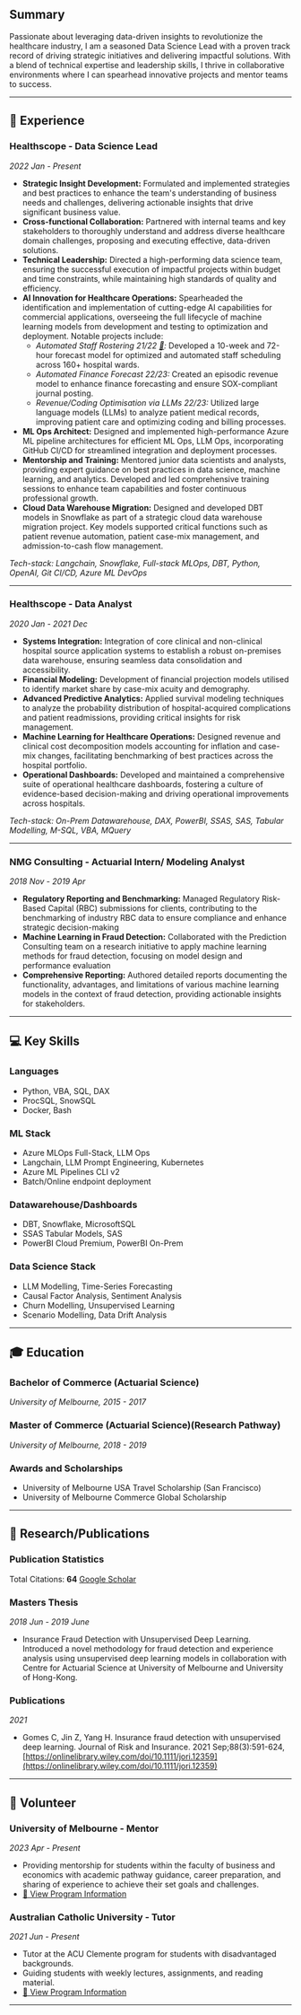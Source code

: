 <!-- To customize the workflows visit the following repo https://github.com/pages-themes/minimal/tree/master -->

## Summary 
Passionate about leveraging data-driven insights to revolutionize the healthcare industry, I am a seasoned Data Science Lead with a proven track record of driving strategic initiatives and delivering impactful solutions. With a blend of technical expertise and leadership skills, I thrive in collaborative environments where I can spearhead innovative projects and mentor teams to success.

---

##  💼 Experience

### Healthscope - Data Science Lead
*2022 Jan - Present*

- **Strategic Insight Development:** Formulated and implemented strategies and best practices to enhance the team's understanding of business needs and challenges, delivering actionable insights that drive significant business value.
- **Cross-functional Collaboration:** Partnered with internal teams and key stakeholders to thoroughly understand and address diverse healthcare domain challenges, proposing and executing effective, data-driven solutions.
- **Technical Leadership:** Directed a high-performing data science team, ensuring the successful execution of impactful projects within budget and time constraints, while maintaining high standards of quality and efficiency.
- **AI Innovation for Healthcare Operations:** Spearheaded the identification and implementation of cutting-edge AI capabilities for commercial applications, overseeing the full lifecycle of machine learning models from development and testing to optimization and deployment. Notable projects include:
  - *Automated Staff Rostering 21/22 [🔗](https://www.afr.com/work-and-careers/workplace/how-bosses-are-using-gen-ai-to-work-smarter-better-20240212-p5f45g):* Developed a 10-week and 72-hour forecast model for optimized and automated staff scheduling across 160+ hospital wards.
  - *Automated Finance Forecast 22/23:* Created an episodic revenue model to enhance finance forecasting and ensure SOX-compliant journal posting.
  - *Revenue/Coding Optimisation via LLMs 22/23:* Utilized large language models (LLMs) to analyze patient medical records, improving patient care and optimizing coding and billing processes.
- **ML Ops Architect:** Designed and implemented high-performance Azure ML pipeline architectures for efficient ML Ops, LLM Ops, incorporating GitHub CI/CD for streamlined integration and deployment processes.
- **Mentorship and Training:** Mentored junior data scientists and analysts, providing expert guidance on best practices in data science, machine learning, and analytics. Developed and led comprehensive training sessions to enhance team capabilities and foster continuous professional growth.
- **Cloud Data Warehouse Migration:** Designed and developed DBT models in Snowflake as part of a strategic cloud data warehouse migration project. Key models supported critical functions such as patient revenue automation, patient case-mix management, and admission-to-cash flow management.

*Tech-stack: Langchain, Snowflake, Full-stack MLOps, DBT, Python, OpenAI, Git CI/CD, Azure ML DevOps*

---

### Healthscope - Data Analyst
*2020 Jan - 2021 Dec*

- **Systems Integration:** Integration of core clinical and non-clinical hospital source application systems to establish a robust on-premises data warehouse, ensuring seamless data consolidation and accessibility.
- **Financial Modeling:** Development of financial projection models utilised to identify market share by case-mix acuity and demography.
- **Advanced Predictive Analytics:** Applied survival modeling techniques to analyze the probability distribution of hospital-acquired complications and patient readmissions, providing critical insights for risk management.
- **Machine Learning for Healthcare Operations:** Designed revenue and clinical cost decomposition models accounting for inflation and case-mix changes, facilitating benchmarking of best practices across the hospital portfolio.
- **Operational Dashboards:** Developed and maintained a comprehensive suite of operational healthcare dashboards, fostering a culture of evidence-based decision-making and driving operational improvements across hospitals.

*Tech-stack: On-Prem Datawarehouse, DAX, PowerBI, SSAS, SAS, Tabular Modelling, M-SQL, VBA, MQuery*

---

### NMG Consulting - Actuarial Intern/ Modeling Analyst
*2018 Nov - 2019 Apr*

- **Regulatory Reporting and Benchmarking:** Managed Regulatory Risk-Based Capital (RBC) submissions for clients, contributing to the benchmarking of industry RBC data to ensure compliance and enhance strategic decision-making
- **Machine Learning in Fraud Detection:** Collaborated with the Prediction Consulting team on a research initiative to apply machine learning methods for fraud detection, focusing on model design and performance evaluation
- **Comprehensive Reporting:** Authored detailed reports documenting the functionality, advantages, and limitations of various machine learning models in the context of fraud detection, providing actionable insights for stakeholders.

---

## 💻 Key Skills

### Languages
- Python, VBA, SQL, DAX
- ProcSQL, SnowSQL
- Docker, Bash

### ML Stack
- Azure MLOps Full-Stack, LLM Ops
- Langchain, LLM Prompt Engineering, Kubernetes
- Azure ML Pipelines CLI v2
- Batch/Online endpoint deployment

### Datawarehouse/Dashboards
- DBT, Snowflake, MicrosoftSQL
- SSAS Tabular Models, SAS
- PowerBI Cloud Premium, PowerBI On-Prem

### Data Science Stack
- LLM Modelling, Time-Series Forecasting
- Causal Factor Analysis, Sentiment Analysis
- Churn Modelling, Unsupervised Learning
- Scenario Modelling, Data Drift Analysis

---

## 🎓 Education

### Bachelor of Commerce (Actuarial Science)
*University of Melbourne, 2015 - 2017*

### Master of Commerce (Actuarial Science)(Research Pathway)
*University of Melbourne, 2018 - 2019*

### Awards and Scholarships
- University of Melbourne USA Travel Scholarship (San Francisco)
- University of Melbourne Commerce Global Scholarship

---

## 📜 Research/Publications

### Publication Statistics

Total Citations: **64** <a href="https://scholar.google.com/citations?hl=en&user=eiCdUYgAAAAJ" target="_blank">Google Scholar</a>

### Masters Thesis
*2018 Jun - 2019 June*
- Insurance Fraud Detection with Unsupervised Deep Learning. Introduced a novel methodology for fraud detection and experience analysis using unsupervised deep learning models in collaboration with Centre for Actuarial Science at University of Melbourne and University of Hong-Kong.

### Publications 
*2021*
- Gomes C, Jin Z, Yang H. Insurance fraud detection with unsupervised deep learning. Journal of Risk and Insurance. 2021 Sep;88(3):591-624, [https://onlinelibrary.wiley.com/doi/10.1111/jori.12359](https://onlinelibrary.wiley.com/doi/10.1111/jori.12359)

---

## 👥 Volunteer

### University of Melbourne - Mentor
*2023 Apr - Present*
- Providing mentorship for students within the faculty of business and economics with academic pathway guidance, career preparation, and sharing of experience to achieve their set goals and challenges.
-  [🔗 View Program Information](https://fbe.unimelb.edu.au/bcom/career/mentoring/career-mentoring-program) 

### Australian Catholic University - Tutor
*2021 Jun - Present*
- Tutor at the ACU Clemente program for students with disadvantaged backgrounds.
- Guiding students with weekly lectures, assignments, and reading material.
- [🔗 View Program Information](https://www.acu.edu.au/about-acu/community-engagement/clemente-australia)

---
<!--
## 📞 Contact
- [![LinkedIn](https://img.icons8.com/fluency/20/000000/linkedin.png) www.linkedin.com/in/chamal-gomes166](https://www.linkedin.com/in/chamal-gomes166)
- [![Email](https://img.icons8.com/fluency/20/000000/email.png) chamalgomes166@gmail.com](mailto:chamalgomes166@gmail.com)
- [![GitHub](https://img.icons8.com/ios-filled/20/000000/github.png) github.com/chamalgomeshso](https://github.com/chamalgomeshso/)
-->
